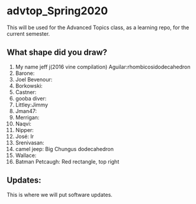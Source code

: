 # advtop_Spring2020
This will be used for the Advanced Topics class, as a learning repo, for the current semester.

## What shape did you draw?
1. My name jeff j(2016 vine compilation) Aguilar:rhombicosidodecahedron
2. Barone: 
3. Joel Bevenour: 
4. Borkowski:
5. Castner: 
6. gooba diver:
7. Littley:Jimmy
8. Jman47:
9. Merrigan:
10. Naqvi:
11. Nipper:
12. José: Ir 
13. Srenivasan:
14. camel jeep: Big Chungus dodecahedron
15. Wallace:
16. Batman Petcaugh: Red rectangle, top right

## Updates:
This is where we will put software updates.
